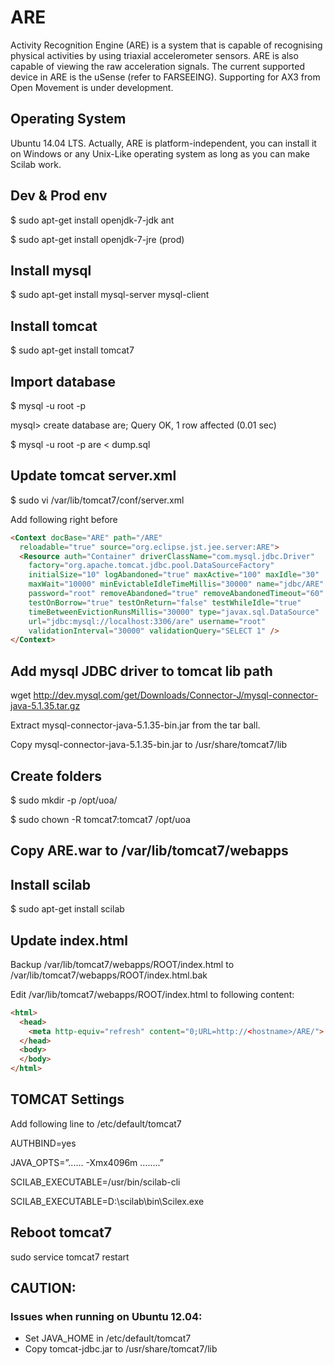 # ARE
Activity Recognition Engine (ARE) is a system that is capable of recognising physical activities by using triaxial accelerometer sensors. ARE is also capable of viewing the raw acceleration signals. The current supported device in ARE is the uSense (refer to FARSEEING). Supporting for AX3 from Open Movement is under development. 

## Operating System
Ubuntu 14.04 LTS. Actually, ARE is platform-independent, you can install it on Windows or any Unix-Like operating system as long as you can make Scilab work.

## Dev & Prod env
$ sudo apt-get install openjdk-7-jdk ant

$ sudo apt-get install openjdk-7-jre (prod)

## Install mysql
$ sudo apt-get install mysql-server mysql-client

## Install tomcat
$ sudo apt-get install tomcat7

## Import database
$ mysql -u root -p

mysql> create database are;
Query OK, 1 row affected (0.01 sec)

$ mysql -u root -p are < dump.sql

## Update tomcat server.xml
$ sudo vi /var/lib/tomcat7/conf/server.xml

Add following right before </Host>

```html
<Context docBase="ARE" path="/ARE"
  reloadable="true" source="org.eclipse.jst.jee.server:ARE">
  <Resource auth="Container" driverClassName="com.mysql.jdbc.Driver"
    factory="org.apache.tomcat.jdbc.pool.DataSourceFactory"
    initialSize="10" logAbandoned="true" maxActive="100" maxIdle="30"
    maxWait="10000" minEvictableIdleTimeMillis="30000" name="jdbc/ARE"
    password="root" removeAbandoned="true" removeAbandonedTimeout="60"
    testOnBorrow="true" testOnReturn="false" testWhileIdle="true"
    timeBetweenEvictionRunsMillis="30000" type="javax.sql.DataSource"
    url="jdbc:mysql://localhost:3306/are" username="root"
    validationInterval="30000" validationQuery="SELECT 1" />
</Context> 
```

## Add mysql JDBC driver to tomcat lib path
wget http://dev.mysql.com/get/Downloads/Connector-J/mysql-connector-java-5.1.35.tar.gz

Extract mysql-connector-java-5.1.35-bin.jar from the tar ball.

Copy mysql-connector-java-5.1.35-bin.jar to /usr/share/tomcat7/lib

## Create folders
$ sudo mkdir -p /opt/uoa/

$ sudo chown -R tomcat7:tomcat7 /opt/uoa

## Copy ARE.war to /var/lib/tomcat7/webapps

## Install scilab
$ sudo apt-get install scilab

## Update index.html
Backup /var/lib/tomcat7/webapps/ROOT/index.html to /var/lib/tomcat7/webapps/ROOT/index.html.bak

Edit /var/lib/tomcat7/webapps/ROOT/index.html to following content:

```html
<html>
  <head>
    <meta http-equiv="refresh" content="0;URL=http://<hostname>/ARE/">
  </head>
  <body>
  </body>
</html>
```

## TOMCAT Settings
Add following line to /etc/default/tomcat7

AUTHBIND=yes

JAVA_OPTS=”...... -Xmx4096m ……..”

SCILAB_EXECUTABLE=/usr/bin/scilab-cli

SCILAB_EXECUTABLE=D:\scilab\bin\Scilex.exe

## Reboot tomcat7
sudo service tomcat7 restart

## CAUTION:
### Issues when running on Ubuntu 12.04:
- Set JAVA_HOME in /etc/default/tomcat7
- Copy tomcat-jdbc.jar to /usr/share/tomcat7/lib

